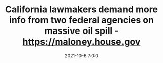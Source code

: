 ---
"title": "California lawmakers demand more info from two federal agencies on massive oil spill - https://maloney.house.gov"
"date": "2021-10-6 7:0:0"
"feed_name": "GOOGLENEWSDRILLING"
"feed_website": "https://news.google.com/search?q=drilling%2Bincident&hl=en-US&gl=US&ceid=US:en"
"feed_rss": "https://news.google.com/rss/search?q=drilling%2Bincident&hl=en-US&gl=US&ceid=US:en"
"link": "https://maloney.house.gov/media-center/in-the-news/california-lawmakers-demand-more-info-from-two-federal-agencies-on-massive"
"source": "{'href': 'https://maloney.house.gov', 'title': 'https://maloney.house.gov'}"
"file": "_posts/2021-1-1-381c59603882b3a3b17e534f544bc5325cdf7968.md"
"accident": "1"
"drilling": "0"
"dead": "0"
"injured": "0"
"arrested": "0"
"place": "unknown place"
"where": "unknown site"
"causes": "unknown"
"place_uri": "unknown place"
---